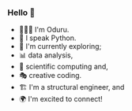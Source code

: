### Hello 👋
* 👨🏾‍💻 I'm Oduru.
* 🐍 I speak Python.
* 🔭 I'm currently exploring;
* 📊 data analysis,
* 🧪 scientific computing and,
* 🎭 creative coding.
* 🏗️ I'm a structural engineer, and
* 🌍 I'm excited to connect!
<!--
**odrru/odrru** is a ✨ _special_ ✨ repository because its `README.md` (this file) appears on your GitHub profile.

Here are some ideas to get you started:

- 🔭 I’m currently working on ...
- 🌱 I’m currently learning ...
- 👯 I’m looking to collaborate on ...
- 🤔 I’m looking for help with ...
- 💬 Ask me about ...
- 📫 How to reach me: ...
- 😄 Pronouns: ...
- ⚡ Fun fact: ...
-->
